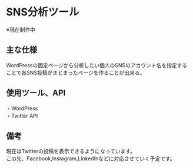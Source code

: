 # SNS分析ツール
※現在制作中  
## 主な仕様
WordPressの固定ページから分析したい個人のSNSのアカウント名を指定することで各SNS投稿がまとまったページを作ることが出来る。  
## 使用ツール、API
・WordPress  
・Twitter API  
## 備考
現在はTwitterの投稿を表示できるようになっています。  
この先、Facebook,Instagram,LinkedInなどに対応させていく予定です。
